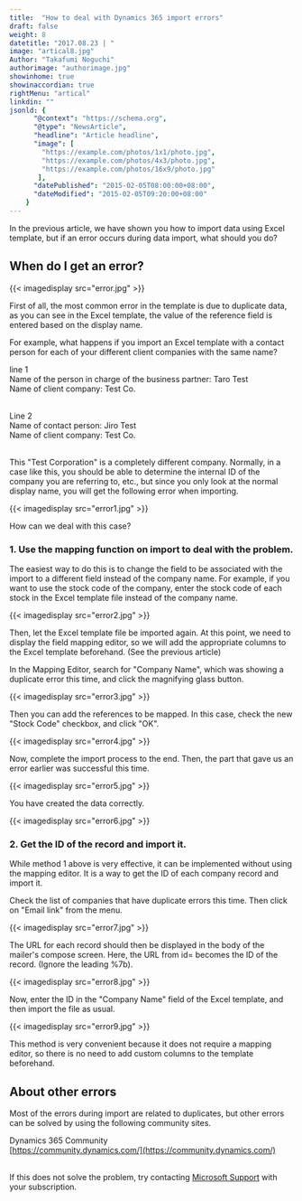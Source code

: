 ```yaml
---
title:  "How to deal with Dynamics 365 import errors"
draft: false
weight: 8
datetitle: "2017.08.23 | "
image: "artical8.jpg"
Author: "Takafumi Noguchi"
authorimage: "authorimage.jpg"
showinhome: true
showinaccordian: true
rightMenu: "artical"
linkdin: ""
jsonld: {
      "@context": "https://schema.org",
      "@type": "NewsArticle",
      "headline": "Article headline",
      "image": [
        "https://example.com/photos/1x1/photo.jpg",
        "https://example.com/photos/4x3/photo.jpg",
        "https://example.com/photos/16x9/photo.jpg"
       ],
      "datePublished": "2015-02-05T08:00:00+08:00",
      "dateModified": "2015-02-05T09:20:00+08:00"
    }
---
```

<!-- Intro  -->
In the previous article, we have shown you how to import data using Excel template, but if an error occurs during data import, what should you do?


## When do I get an error?
<!-- Image= error.jpg -->
{{< imagedisplay src="error.jpg" >}}

First of all, the most common error in the template is due to duplicate data, as you can see in the Excel template, the value of the reference field is entered based on the display name.

For example, what happens if you import an Excel template with a contact person for each of your different client companies with the same name?

line 1     
Name of the person in charge of the business partner: Taro Test    
Name of client company: Test Co.      
&nbsp;


Line 2    
Name of contact person: Jiro Test     
Name of client company: Test Co.      
&nbsp;


This "Test Corporation" is a completely different company. Normally, in a case like this, you should be able to determine the internal ID of the company you are referring to, etc., but since you only look at the normal display name, you will get the following error when importing.
<!-- Image= error1.jpg -->
{{< imagedisplay src="error1.jpg" >}}

How can we deal with this case?

### 1. Use the mapping function on import to deal with the problem.
The easiest way to do this is to change the field to be associated with the import to a different field instead of the company name. For example, if you want to use the stock code of the company, enter the stock code of each stock in the Excel template file instead of the company name.
<!-- Image= error2.jpg -->
{{< imagedisplay src="error2.jpg" >}}


Then, let the Excel template file be imported again. At this point, we need to display the field mapping editor, so we will add the appropriate columns to the Excel template beforehand. (See the previous article)

In the Mapping Editor, search for "Company Name", which was showing a duplicate error this time, and click the magnifying glass button.
<!-- Image= error3.jpg -->
{{< imagedisplay src="error3.jpg" >}}



Then you can add the references to be mapped. In this case, check the new "Stock Code" checkbox, and click "OK".
<!-- Image= error4.jpg -->
{{< imagedisplay src="error4.jpg" >}}

Now, complete the import process to the end. Then, the part that gave us an error earlier was successful this time.
<!-- Image= error5.jpg -->
{{< imagedisplay src="error5.jpg" >}}


You have created the data correctly.
<!-- Image= error6.jpg -->
{{< imagedisplay src="error6.jpg" >}}


### 2. Get the ID of the record and import it.
While method 1 above is very effective, it can be implemented without using the mapping editor. It is a way to get the ID of each company record and import it.

Check the list of companies that have duplicate errors this time. Then click on "Email link" from the menu.
<!-- Image= error7.jpg -->
{{< imagedisplay src="error7.jpg" >}}

The URL for each record should then be displayed in the body of the mailer's compose screen.
Here, the URL from id= becomes the ID of the record. (Ignore the leading %7b).

<!-- Image= error8.jpg -->
{{< imagedisplay src="error8.jpg" >}}


Now, enter the ID in the "Company Name" field of the Excel template, and then import the file as usual.
<!-- Image= error9.jpg -->
{{< imagedisplay src="error9.jpg" >}}

This method is very convenient because it does not require a mapping editor, so there is no need to add custom columns to the template beforehand.

## About other errors
Most of the errors during import are related to duplicates, but other errors can be solved by using the following community sites.

Dynamics 365 Community     
[https://community.dynamics.com/](https://community.dynamics.com/)   
&nbsp;

If this does not solve the problem, try contacting [Microsoft Support](https://dynamics.microsoft.com/ja-jp/support/) with your subscription.     
&nbsp;